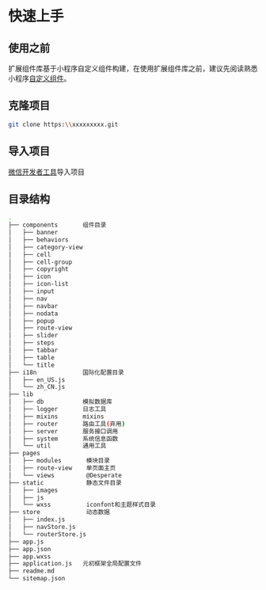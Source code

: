 # 快速上手

## 使用之前

扩展组件库基于小程序自定义组件构建，在使用扩展组件库之前，建议先阅读熟悉小程序[自定义组件](https://wechat-miniprogram.github.io/weui/docs/framework/custom-component/)。

## 克隆项目

```bash
git clone https:\\xxxxxxxxx.git
```

## 导入项目

[微信开发者工具](https://developers.weixin.qq.com/miniprogram/dev/devtools/download.html)导入项目

## 目录结构

```bash
.
├── components       组件目录
│   ├── banner
│   ├── behaviors
│   ├── category-view
│   ├── cell
│   ├── cell-group
│   ├── copyright
│   ├── icon
│   ├── icon-list
│   ├── input
│   ├── nav
│   ├── navbar
│   ├── nodata
│   ├── popup
│   ├── route-view
│   ├── slider
│   ├── steps
│   ├── tabbar
│   ├── table
│   └── title
├── i18n             国际化配置目录
│   ├── en_US.js
│   └── zh_CN.js
├── lib
│   ├── db           模拟数据库
│   ├── logger       日志工具
│   ├── mixins       mixins
│   ├── router       路由工具(弃用)
│   ├── server       服务接口调用
│   ├── system       系统信息函数
│   └── util         通用工具
├── pages
│   ├── modules       模块目录
│   ├── route-view    单页面主页
│   └── views         @Desperate
├── static            静态文件目录
│   ├── images
│   ├── js
│   └── wxss          iconfont和主题样式目录
├── store             动态数据
│   ├── index.js
│   ├── navStore.js
│   └── routerStore.js
├── app.js
├── app.json
├── app.wxss
├── application.js   元初框架全局配置文件
├── readme.md
└── sitemap.json
```

